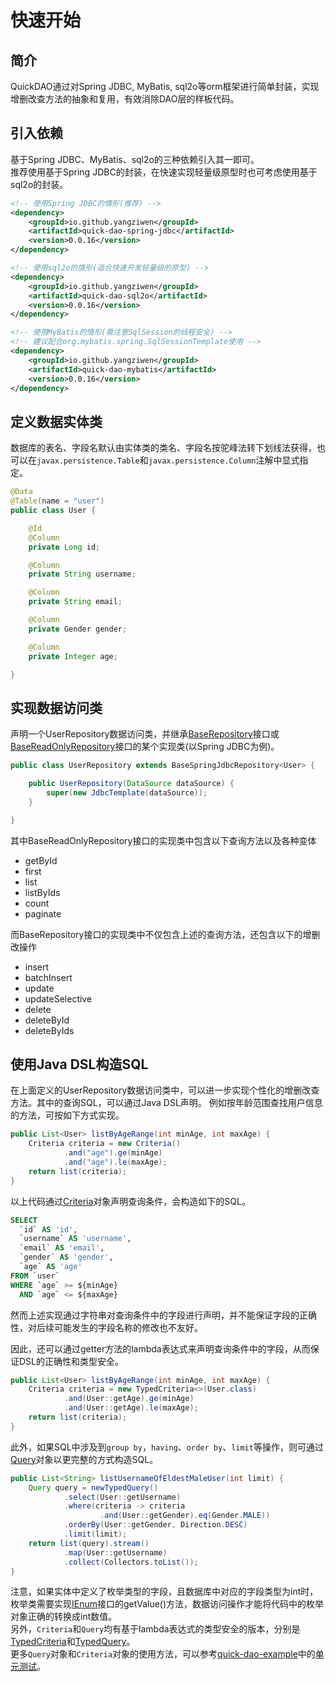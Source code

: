 # 快速开始

## 简介
QuickDAO通过对Spring JDBC, MyBatis, sql2o等orm框架进行简单封装，实现增删改查方法的抽象和复用，有效消除DAO层的样板代码。

## 引入依赖
基于Spring JDBC、MyBatis、sql2o的三种依赖引入其一即可。
<br/>
推荐使用基于Spring JDBC的封装，在快速实现轻量级原型时也可考虑使用基于sql2o的封装。
```xml
<!-- 使用Spring JDBC的情形(推荐) -->
<dependency>
    <groupId>io.github.yangziwen</groupId>
    <artifactId>quick-dao-spring-jdbc</artifactId>
    <version>0.0.16</version>
</dependency>
```
```xml
<!-- 使用sql2o的情形(适合快速开发轻量级的原型) -->
<dependency>
    <groupId>io.github.yangziwen</groupId>
    <artifactId>quick-dao-sql2o</artifactId>
    <version>0.0.16</version>
</dependency>
```
```xml
<!-- 使用MyBatis的情形(需注意SqlSession的线程安全) -->
<!-- 建议配合org.mybatis.spring.SqlSessionTemplate使用 -->
<dependency>
    <groupId>io.github.yangziwen</groupId>
    <artifactId>quick-dao-mybatis</artifactId>
    <version>0.0.16</version>
</dependency>
```

## 定义数据实体类
数据库的表名、字段名默认由实体类的类名、字段名按驼峰法转下划线法获得，也可以在`javax.persistence.Table`和`javax.persistence.Column`注解中显式指定。
```java
@Data
@Table(name = "user")
public class User {

    @Id
    @Column
    private Long id;

    @Column
    private String username;

    @Column
    private String email;

    @Column
    private Gender gender;

    @Column
    private Integer age;

}
```

## 实现数据访问类
声明一个UserRepository数据访问类，并继承[BaseRepository](https://github.com/yangziwen/quick-dao/blob/master/quick-dao-core/src/main/java/io/github/yangziwen/quickdao/core/BaseRepository.java)接口或[BaseReadOnlyRepository](https://github.com/yangziwen/quick-dao/blob/master/quick-dao-core/src/main/java/io/github/yangziwen/quickdao/core/BaseReadOnlyRepository.java)接口的某个实现类(以Spring JDBC为例)。
```java
public class UserRepository extends BaseSpringJdbcRepository<User> {

    public UserRepository(DataSource dataSource) {
        super(new JdbcTemplate(dataSource));
    }

}
```

其中BaseReadOnlyRepository接口的实现类中包含以下查询方法以及各种变体
* getById
* first
* list
* listByIds
* count
* paginate

而BaseRepository接口的实现类中不仅包含上述的查询方法，还包含以下的增删改操作
* insert
* batchInsert
* update
* updateSelective
* delete
* deleteById
* deleteByIds

## 使用Java DSL构造SQL
在上面定义的UserRepository数据访问类中，可以进一步实现个性化的增删改查方法。其中的查询SQL，可以通过Java DSL声明。
例如按年龄范围查找用户信息的方法，可按如下方式实现。
```java
public List<User> listByAgeRange(int minAge, int maxAge) {
    Criteria criteria = new Criteria()
            .and("age").ge(minAge)
            .and("age").le(maxAge);
    return list(criteria);
}
```
以上代码通过[Criteria](https://github.com/yangziwen/quick-dao/blob/master/quick-dao-core/src/main/java/io/github/yangziwen/quickdao/core/Criteria.java)对象声明查询条件，会构造如下的SQL。
```sql
SELECT
  `id` AS 'id',
  `username` AS 'username',
  `email` AS 'email',
  `gender` AS 'gender',
  `age` AS 'age'
FROM `user`
WHERE `age` >= ${minAge}
  AND `age` <= ${maxAge}
```
然而上述实现通过字符串对查询条件中的字段进行声明，并不能保证字段的正确性，对后续可能发生的字段名称的修改也不友好。

因此，还可以通过getter方法的lambda表达式来声明查询条件中的字段，从而保证DSL的正确性和类型安全。
```java
public List<User> listByAgeRange(int minAge, int maxAge) {
    Criteria criteria = new TypedCriteria<>(User.class)
            .and(User::getAge).ge(minAge)
            .and(User::getAge).le(maxAge);
    return list(criteria);
}
```

此外，如果SQL中涉及到`group by`，`having`、`order by`、`limit`等操作，则可通过[Query](https://github.com/yangziwen/quick-dao/blob/master/quick-dao-core/src/main/java/io/github/yangziwen/quickdao/core/Query.java)对象以更完整的方式构造SQL。
```java
public List<String> listUsernameOfEldestMaleUser(int limit) {
    Query query = newTypedQuery()
            .select(User::getUsername)
            .where(criteria -> criteria
                    .and(User::getGender).eq(Gender.MALE))
            .orderBy(User::getGender, Direction.DESC)
            .limit(limit);
    return list(query).stream()
            .map(User::getUsername)
            .collect(Collectors.toList());
}
```
注意，如果实体中定义了枚举类型的字段，且数据库中对应的字段类型为int时，枚举类需要实现[IEnum](https://github.com/yangziwen/quick-dao/blob/master/quick-dao-core/src/main/java/io/github/yangziwen/quickdao/core/IEnum.java)接口的getValue()方法，数据访问操作才能将代码中的枚举对象正确的转换成int数值。<br/>
另外，`Criteria`和`Query`均有基于lambda表达式的类型安全的版本，分别是[TypedCriteria](https://github.com/yangziwen/quick-dao/blob/master/quick-dao-core/src/main/java/io/github/yangziwen/quickdao/core/TypedQuery.java)和[TypedQuery](https://github.com/yangziwen/quick-dao/blob/master/quick-dao-core/src/main/java/io/github/yangziwen/quickdao/core/TypedQuery.java)。<br/>
更多`Query`对象和`Criteria`对象的使用方法，可以参考[quick-dao-example](https://github.com/yangziwen/quick-dao/tree/master/quick-dao-example)中的[单元测试](https://github.com/yangziwen/quick-dao/tree/master/quick-dao-example/src/test/java/io/github/yangziwen/quickdao/example/repository/base)。